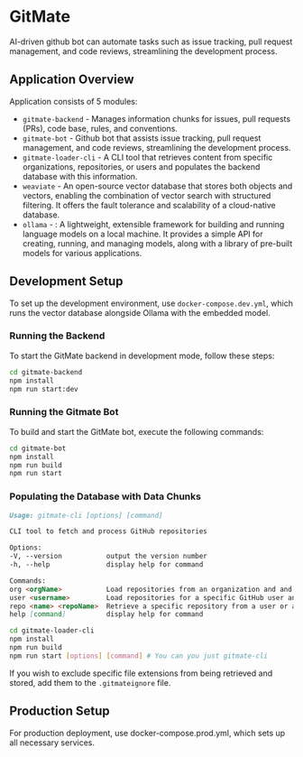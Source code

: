 
# GitMate

AI-driven github bot can automate tasks such as issue tracking, pull request management, and code reviews, streamlining the development process.


## Application Overview
Application consists of 5 modules: 
- `gitmate-backend` - Manages information chunks for issues, pull requests (PRs), code base, rules, and conventions.
- `gitmate-bot` - Github bot that assists issue tracking, pull request management, and code reviews, streamlining the development process.
- `gitmate-loader-cli` - A CLI tool that retrieves content from specific organizations, repositories, or users and populates the backend database with this information.
- `weaviate` - An open-source vector database that stores both objects and vectors, enabling the combination of vector search with structured filtering. It offers the fault tolerance and scalability of a cloud-native database.
- `ollama` - : A lightweight, extensible framework for building and running language models on a local machine. It provides a simple API for creating, running, and managing models, along with a library of pre-built models for various applications.

## Development Setup

To set up the development environment, use `docker-compose.dev.yml`, which runs the vector database alongside Ollama with the embedded model.

### Running the Backend

To start the GitMate backend in development mode, follow these steps:

```bash
cd gitmate-backend
npm install  
npm run start:dev
```

### Running the Gitmate Bot
To build and start the GitMate bot, execute the following commands:

```bash
cd gitmate-bot
npm install 
npm run build
npm run start
```

### Populating the Database with Data Chunks

```markdown
Usage: gitmate-cli [options] [command]

CLI tool to fetch and process GitHub repositories

Options:
-V, --version           output the version number
-h, --help              display help for command

Commands:
org <orgName>           Load repositories from an organization and and send all its details to the specified backend.
user <username>         Load repositories for a specific GitHub user and send all its details to the specified backend.
repo <name> <repoName>  Retrieve a specific repository from a user or an organization and send all its details to the specified backend.
help [command]          display help for command
```
```bash
cd gitmate-loader-cli
npm install
npm run build
npm run start [options] [command] # You can you just gitmate-cli
```
If you wish to exclude specific file extensions from being retrieved and stored, add them to the `.gitmateignore` file.

## Production Setup
For production deployment, use docker-compose.prod.yml, which sets up all necessary services.

